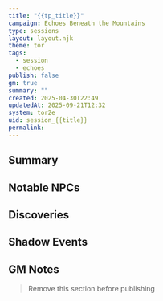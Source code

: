 ```yaml
---
title: "{{tp_title}}"
campaign: Echoes Beneath the Mountains
type: sessions
layout: layout.njk
theme: tor
tags:
  - session
  - echoes
publish: false
gm: true
summary: ""
created: 2025-04-30T22:49
updatedAt: 2025-09-21T12:32
system: tor2e
uid: session_{{title}}
permalink:
---
```


## Summary

## Notable NPCs

## Discoveries

## Shadow Events

## GM Notes
> Remove this section before publishing
